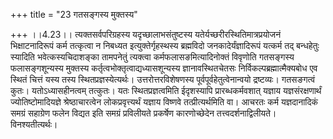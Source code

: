 +++
title = "23 गतसङ्गस्य मुक्तस्य"

+++
।।4.23।। त्यक्तसर्वपरिग्रहस्य यदृच्छालाभसंतुष्टस्य
यतेर्यच्छरीरस्थितिमात्रप्रयोजनं भिक्षाटनादिरूपं कर्म तत्कृत्वा न निबध्यत
इत्युक्तेर्गृहस्थस्य ब्रह्मविदो जनकादेर्यंज्ञादिरूपं यत्कर्म तद्
बन्धहेतुः स्यादिति भवेत्कस्यचिदाशङ्का तामपनेतुं त्यक्त्वा
कर्मफलासङमित्यादिनोक्तं विवृणोति गतसङ्गस्य फलासङ्गशून्यस्य मुक्तस्य
कर्तृत्वभोक्तृत्वाद्यध्यासशून्यस्य ज्ञानावस्थितचेतसः
निर्विकल्पब्रह्मात्मैक्यबोध एव स्थितं चित्तं यस्य तस्य
स्थितप्रज्ञस्येत्यर्थः। उत्तरोत्तरविशेषणस्य पूर्वपूर्वहेतुत्वेनान्वयो
द्रष्टव्यः। गतसङगत्वं कुतः। यतोऽध्यासहीनत्वम् तत्कुतः। यतः
स्थितप्रज्ञत्वमिति ईदृशस्यापि प्रारब्धकर्मवशात् यज्ञाय यज्ञसंरक्षणार्थं
ज्योतिष्टोमादियज्ञे श्रेष्ठाचारत्वेन लोकप्रवृत्त्यर्थं यज्ञाय विष्णवे
तत्प्रीत्यर्थमिति वा। आचरतः कर्म यज्ञदानादिकं समग्रं सहाग्रेण फलेन
विद्यत इति समग्रं प्रविलीयते प्रकर्षेण कारणोच्छेदेन
तत्त्वदर्शनाद्विलीयते। विनश्यतीत्यर्थः।
